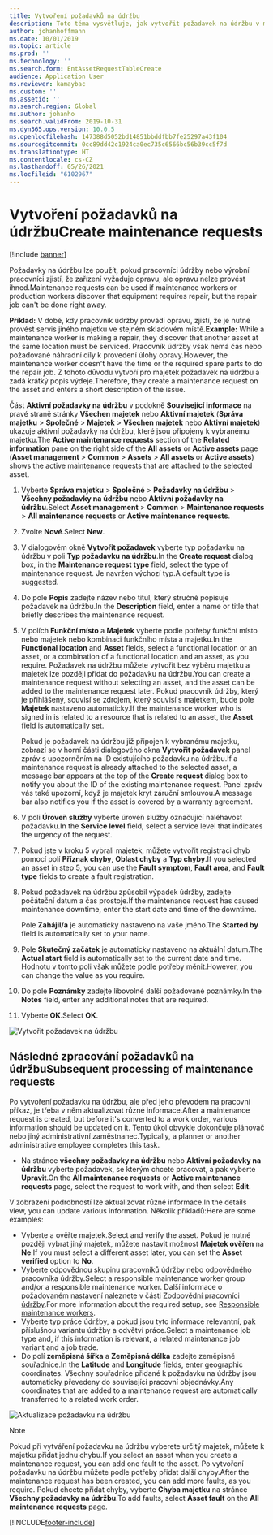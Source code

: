 ```yaml
---
title: Vytvoření požadavků na údržbu
description: Toto téma vysvětluje, jak vytvořit požadavek na údržbu v modulu Správa majetku.
author: johanhoffmann
ms.date: 10/01/2019
ms.topic: article
ms.prod: ''
ms.technology: ''
ms.search.form: EntAssetRequestTableCreate
audience: Application User
ms.reviewer: kamaybac
ms.custom: ''
ms.assetid: ''
ms.search.region: Global
ms.author: johanho
ms.search.validFrom: 2019-10-31
ms.dyn365.ops.version: 10.0.5
ms.openlocfilehash: 147388d5052bd14851bbddfbb7fe25297a43f104
ms.sourcegitcommit: 0cc89dd42c1924ca0ec735c6566bc56b39cc5f7d
ms.translationtype: HT
ms.contentlocale: cs-CZ
ms.lasthandoff: 05/26/2021
ms.locfileid: "6102967"
---
```

# <a name="create-maintenance-requests"></a><span data-ttu-id="bddcc-103">Vytvoření požadavků na údržbu</span><span class="sxs-lookup"><span data-stu-id="bddcc-103">Create maintenance requests</span></span>

[!include [banner](../../includes/banner.md)]

 

<span data-ttu-id="bddcc-104">Požadavky na údržbu lze použít, pokud pracovníci údržby nebo výrobní pracovníci zjistí, že zařízení vyžaduje opravu, ale opravu nelze provést ihned.</span><span class="sxs-lookup"><span data-stu-id="bddcc-104">Maintenance requests can be used if maintenance workers or production workers discover that equipment requires repair, but the repair job can't be done right away.</span></span>

<span data-ttu-id="bddcc-105">**Příklad:** V době, kdy pracovník údržby provádí opravu, zjistí, že je nutné provést servis jiného majetku ve stejném skladovém místě.</span><span class="sxs-lookup"><span data-stu-id="bddcc-105">**Example:** While a maintenance worker is making a repair, they discover that another asset at the same location must be serviced.</span></span> <span data-ttu-id="bddcc-106">Pracovník údržby však nemá čas nebo požadované náhradní díly k provedení úlohy opravy.</span><span class="sxs-lookup"><span data-stu-id="bddcc-106">However, the maintenance worker doesn't have the time or the required spare parts to do the repair job.</span></span> <span data-ttu-id="bddcc-107">Z tohoto důvodu vytvoří pro majetek požadavek na údržbu a zadá krátký popis výdeje.</span><span class="sxs-lookup"><span data-stu-id="bddcc-107">Therefore, they create a maintenance request on the asset and enters a short description of the issue.</span></span>

<span data-ttu-id="bddcc-108">Část **Aktivní požadavky na údržbu** v podokně **Související informace** na pravé straně stránky **Všechen majetek** nebo **Aktivní majetek** (**Správa majetku** \> **Společné** \> **Majetek** \> **Všechen majetek** nebo **Aktivní majetek**) ukazuje aktivní požadavky na údržbu, které jsou připojeny k vybranému majetku.</span><span class="sxs-lookup"><span data-stu-id="bddcc-108">The **Active maintenance requests** section of the **Related information** pane on the right side of the **All assets** or **Active assets** page (**Asset management** \> **Common** \> **Assets** \> **All assets** or **Active assets**) shows the active maintenance requests that are attached to the selected asset.</span></span>

1. <span data-ttu-id="bddcc-109">Vyberte **Správa majetku** \> **Společné** \> **Požadavky na údržbu** \> **Všechny požadavky na údržbu** nebo **Aktivní požadavky na údržbu**.</span><span class="sxs-lookup"><span data-stu-id="bddcc-109">Select **Asset management** \> **Common** \> **Maintenance requests** \> **All maintenance requests** or **Active maintenance requests**.</span></span>
2. <span data-ttu-id="bddcc-110">Zvolte **Nové**.</span><span class="sxs-lookup"><span data-stu-id="bddcc-110">Select **New**.</span></span>
3. <span data-ttu-id="bddcc-111">V dialogovém okně **Vytvořit požadavek** vyberte typ požadavku na údržbu v poli **Typ požadavku na údržbu**.</span><span class="sxs-lookup"><span data-stu-id="bddcc-111">In the **Create request** dialog box, in the **Maintenance request type** field, select the type of maintenance request.</span></span> <span data-ttu-id="bddcc-112">Je navržen výchozí typ.</span><span class="sxs-lookup"><span data-stu-id="bddcc-112">A default type is suggested.</span></span>
4. <span data-ttu-id="bddcc-113">Do pole **Popis** zadejte název nebo titul, který stručně popisuje požadavek na údržbu.</span><span class="sxs-lookup"><span data-stu-id="bddcc-113">In the **Description** field, enter a name or title that briefly describes the maintenance request.</span></span>
5. <span data-ttu-id="bddcc-114">V polích **Funkční místo** a **Majetek** vyberte podle potřeby funkční místo nebo majetek nebo kombinaci funkčního místa a majetku.</span><span class="sxs-lookup"><span data-stu-id="bddcc-114">In the **Functional location** and **Asset** fields, select a functional location or an asset, or a combination of a functional location and an asset, as you require.</span></span> <span data-ttu-id="bddcc-115">Požadavek na údržbu můžete vytvořit bez výběru majetku a majetek lze později přidat do požadavku na údržbu.</span><span class="sxs-lookup"><span data-stu-id="bddcc-115">You can create a maintenance request without selecting an asset, and the asset can be added to the maintenance request later.</span></span> <span data-ttu-id="bddcc-116">Pokud pracovník údržby, který je přihlášený, souvisí se zdrojem, který souvisí s majetkem, bude pole **Majetek** nastaveno automaticky.</span><span class="sxs-lookup"><span data-stu-id="bddcc-116">If the maintenance worker who is signed in is related to a resource that is related to an asset, the **Asset** field is automatically set.</span></span>

    <span data-ttu-id="bddcc-117">Pokud je požadavek na údržbu již připojen k vybranému majetku, zobrazí se v horní části dialogového okna **Vytvořit požadavek** panel zpráv s upozorněním na ID existujícího požadavku na údržbu.</span><span class="sxs-lookup"><span data-stu-id="bddcc-117">If a maintenance request is already attached to the selected asset, a message bar appears at the top of the **Create request** dialog box to notify you about the ID of the existing maintenance request.</span></span> <span data-ttu-id="bddcc-118">Panel zpráv vás také upozorní, když je majetek kryt záruční smlouvou.</span><span class="sxs-lookup"><span data-stu-id="bddcc-118">A message bar also notifies you if the asset is covered by a warranty agreement.</span></span>

6. <span data-ttu-id="bddcc-119">V poli **Úroveň služby** vyberte úroveň služby označující naléhavost požadavku.</span><span class="sxs-lookup"><span data-stu-id="bddcc-119">In the **Service level** field, select a service level that indicates the urgency of the request.</span></span>
7. <span data-ttu-id="bddcc-120">Pokud jste v kroku 5 vybrali majetek, můžete vytvořit registraci chyb pomocí polí **Příznak chyby**, **Oblast chyby** a **Typ chyby**.</span><span class="sxs-lookup"><span data-stu-id="bddcc-120">If you selected an asset in step 5, you can use the **Fault symptom**, **Fault area**, and **Fault type** fields to create a fault registration.</span></span>
8. <span data-ttu-id="bddcc-121">Pokud požadavek na údržbu způsobil výpadek údržby, zadejte počáteční datum a čas prostoje.</span><span class="sxs-lookup"><span data-stu-id="bddcc-121">If the maintenance request has caused maintenance downtime, enter the start date and time of the downtime.</span></span>

    <span data-ttu-id="bddcc-122">Pole **Zahájil/a** je automaticky nastaveno na vaše jméno.</span><span class="sxs-lookup"><span data-stu-id="bddcc-122">The **Started by** field is automatically set to your name.</span></span>

10. <span data-ttu-id="bddcc-123">Pole **Skutečný začátek** je automaticky nastaveno na aktuální datum.</span><span class="sxs-lookup"><span data-stu-id="bddcc-123">The **Actual start** field is automatically set to the current date and time.</span></span> <span data-ttu-id="bddcc-124">Hodnotu v tomto poli však můžete podle potřeby měnit.</span><span class="sxs-lookup"><span data-stu-id="bddcc-124">However, you can change the value as you require.</span></span>
11. <span data-ttu-id="bddcc-125">Do pole **Poznámky** zadejte libovolné další požadované poznámky.</span><span class="sxs-lookup"><span data-stu-id="bddcc-125">In the **Notes** field, enter any additional notes that are required.</span></span>
12. <span data-ttu-id="bddcc-126">Vyberte **OK**.</span><span class="sxs-lookup"><span data-stu-id="bddcc-126">Select **OK**.</span></span>

![Vytvořit požadavek na údržbu](media/03-manage-maintenance-requests.png)

## <a name="subsequent-processing-of-maintenance-requests"></a><span data-ttu-id="bddcc-128">Následné zpracování požadavků na údržbu</span><span class="sxs-lookup"><span data-stu-id="bddcc-128">Subsequent processing of maintenance requests</span></span>

<span data-ttu-id="bddcc-129">Po vytvoření požadavku na údržbu, ale před jeho převodem na pracovní příkaz, je třeba v něm aktualizovat různé informace.</span><span class="sxs-lookup"><span data-stu-id="bddcc-129">After a maintenance request is created, but before it's converted to a work order, various information should be updated on it.</span></span> <span data-ttu-id="bddcc-130">Tento úkol obvykle dokončuje plánovač nebo jiný administrativní zaměstnanec.</span><span class="sxs-lookup"><span data-stu-id="bddcc-130">Typically, a planner or another administrative employee completes this task.</span></span>

- <span data-ttu-id="bddcc-131">Na stránce **všechny požadavky na údržbu** nebo **Aktivní požadavky na údržbu** vyberte požadavek, se kterým chcete pracovat, a pak vyberte **Upravit**.</span><span class="sxs-lookup"><span data-stu-id="bddcc-131">On the **All maintenance requests** or **Active maintenance requests** page, select the request to work with, and then select **Edit**.</span></span>

<span data-ttu-id="bddcc-132">V zobrazení podrobností lze aktualizovat různé informace.</span><span class="sxs-lookup"><span data-stu-id="bddcc-132">In the details view, you can update various information.</span></span> <span data-ttu-id="bddcc-133">Několik příkladů:</span><span class="sxs-lookup"><span data-stu-id="bddcc-133">Here are some examples:</span></span>

- <span data-ttu-id="bddcc-134">Vyberte a ověřte majetek.</span><span class="sxs-lookup"><span data-stu-id="bddcc-134">Select and verify the asset.</span></span> <span data-ttu-id="bddcc-135">Pokud je nutné později vybrat jiný majetek, můžete nastavit možnost **Majetek ověřen** na **Ne**.</span><span class="sxs-lookup"><span data-stu-id="bddcc-135">If you must select a different asset later, you can set the **Asset verified** option to **No**.</span></span>
- <span data-ttu-id="bddcc-136">Vyberte odpovědnou skupinu pracovníků údržby nebo odpovědného pracovníka údržby.</span><span class="sxs-lookup"><span data-stu-id="bddcc-136">Select a responsible maintenance worker group and/or a responsible maintenance worker.</span></span> <span data-ttu-id="bddcc-137">Další informace o požadovaném nastavení naleznete v části [Zodpovědní pracovníci údržby](../setup-for-maintenance-requests/responsible-workers.md).</span><span class="sxs-lookup"><span data-stu-id="bddcc-137">For more information about the required setup, see [Responsible maintenance workers](../setup-for-maintenance-requests/responsible-workers.md).</span></span>
- <span data-ttu-id="bddcc-138">Vyberte typ práce údržby, a pokud jsou tyto informace relevantní, pak příslušnou variantu údržby a odvětví práce.</span><span class="sxs-lookup"><span data-stu-id="bddcc-138">Select a maintenance job type and, if this information is relevant, a related maintenance job variant and a job trade.</span></span>
- <span data-ttu-id="bddcc-139">Do polí **zeměpisná šířka** a **Zeměpisná délka** zadejte zeměpisné souřadnice.</span><span class="sxs-lookup"><span data-stu-id="bddcc-139">In the **Latitude** and **Longitude** fields, enter geographic coordinates.</span></span> <span data-ttu-id="bddcc-140">Všechny souřadnice přidané k požadavku na údržby jsou automaticky převedeny do související pracovní objednávky.</span><span class="sxs-lookup"><span data-stu-id="bddcc-140">Any coordinates that are added to a maintenance request are automatically transferred to a related work order.</span></span> 

![Aktualizace požadavku na údržbu](media/04-manage-maintenance-requests.png)

> [!NOTE]
> <span data-ttu-id="bddcc-142">Pokud při vytváření požadavku na údržbu vyberete určitý majetek, můžete k majetku přidat jednu chybu.</span><span class="sxs-lookup"><span data-stu-id="bddcc-142">If you select an asset when you create a maintenance request, you can add one fault to the asset.</span></span> <span data-ttu-id="bddcc-143">Po vytvoření požadavku na údržbu můžete podle potřeby přidat další chyby.</span><span class="sxs-lookup"><span data-stu-id="bddcc-143">After the maintenance request has been created, you can add more faults, as you require.</span></span> <span data-ttu-id="bddcc-144">Pokud chcete přidat chyby, vyberte **Chyba majetku** na stránce **Všechny požadavky na údržbu**.</span><span class="sxs-lookup"><span data-stu-id="bddcc-144">To add faults, select **Asset fault** on the **All maintenance requests** page.</span></span>


[!INCLUDE[footer-include](../../../includes/footer-banner.md)]